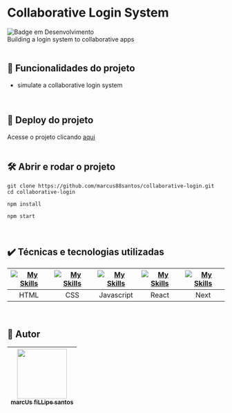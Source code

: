 # Collaborative Login System

![Badge em Desenvolvimento](http://img.shields.io/static/v1?label=STATUS&message=EM%20DESENVOLVIMENTO&color=GREEN&style=for-the-badge)  
Building a login system to collaborative apps
<br />
<br />

## :hammer: Funcionalidades do projeto

- simulate a collaborative login system

<br />

## 📁 Deploy do projeto

Acesse o projeto clicando [aqui](https://marcus88santos.github.io/collaborative-login/)
<br />
<br />

## 🛠️ Abrir e rodar o projeto

```
git clone https://github.com/marcus88santos/collaborative-login.git
cd collaborative-login
```

```
npm install
```

```
npm start
```

<br />

## ✔️ Técnicas e tecnologias utilizadas

| [![My Skills](https://skillicons.dev/icons?i=html)]() | [![My Skills](https://skillicons.dev/icons?i=css)]() | [![My Skills](https://skillicons.dev/icons?i=js)]() | [![My Skills](https://skillicons.dev/icons?i=react)]() | [![My Skills](https://skillicons.dev/icons?i=next)]() |
| :---------------------------------------------------: | :--------------------------------------------------: | :-------------------------------------------------: | :------------------------------------------------------: | :-----------------------------------------------------: |
|                         HTML                          |                         CSS                          |                     Javascript                      |                     React                      |                     Next                      |

<br />

## 🚶 Autor

| [<img loading="lazy" src="https://github.com/marcus88santos.png?size=115" width=115><br><sub>marcUs fiLLipe santos</sub>](https://github.com/marcus88santos) |
| :----------------------------------------------------------------------------------------------------------------------------------------------------------: |

